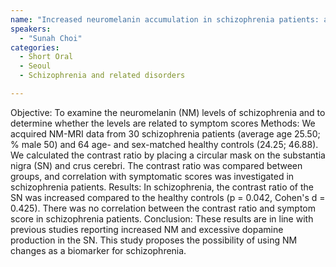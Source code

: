 ```yaml
---
name: "Increased neuromelanin accumulation in schizophrenia patients: a neuromelanin-sensitive MRI study"
speakers:
  - "Sunah Choi"
categories:
  - Short Oral
  - Seoul
  - Schizophrenia and related disorders

---
```


Objective: To examine the neuromelanin (NM) levels of schizophrenia and to determine whether the levels are related to symptom scores
Methods: We acquired NM-MRI data from 30 schizophrenia patients (average age 25.50; % male 50) and 64 age- and sex-matched healthy controls (24.25; 46.88). We calculated the contrast ratio by placing a circular mask on the substantia nigra (SN) and crus cerebri. The contrast ratio was compared between groups, and correlation with symptomatic scores was investigated in schizophrenia patients.
Results: In schizophrenia, the contrast ratio of the SN was increased compared to the healthy controls (p = 0.042, Cohen's d = 0.425). There was no correlation between the contrast ratio and symptom score in schizophrenia patients. 
Conclusion: These results are in line with previous studies reporting increased NM and excessive dopamine production in the SN. This study proposes the possibility of using NM changes as a biomarker for schizophrenia.
